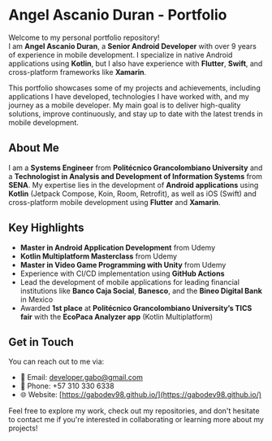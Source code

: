# Angel Ascanio Duran - Portfolio

Welcome to my personal portfolio repository!  
I am **Angel Ascanio Duran**, a **Senior Android Developer** with over 9 years of experience in mobile development. I specialize in native Android applications using **Kotlin**, but I also have experience with **Flutter**, **Swift**, and cross-platform frameworks like **Xamarin**.

This portfolio showcases some of my projects and achievements, including applications I have developed, technologies I have worked with, and my journey as a mobile developer. My main goal is to deliver high-quality solutions, improve continuously, and stay up to date with the latest trends in mobile development.

## About Me

I am a **Systems Engineer** from **Politécnico Grancolombiano University** and a **Technologist in Analysis and Development of Information Systems** from **SENA**. My expertise lies in the development of **Android applications** using **Kotlin** (Jetpack Compose, Koin, Room, Retrofit), as well as iOS (Swift) and cross-platform mobile development using **Flutter** and **Xamarin**.

## Key Highlights

- **Master in Android Application Development** from Udemy
- **Kotlin Multiplatform Masterclass** from Udemy
- **Master in Video Game Programming with Unity** from Udemy
- Experience with CI/CD implementation using **GitHub Actions**
- Lead the development of mobile applications for leading financial institutions like **Banco Caja Social**, **Banesco**, and the **Bineo Digital Bank** in Mexico
- Awarded **1st place** at **Politécnico Grancolombiano University’s TICS fair** with the **EcoPaca Analyzer app** (Kotlin Multiplatform)

## Get in Touch

You can reach out to me via:

- 📧 Email: [developer.gabo@gmail.com](mailto:developer.gabo@gmail.com)  
- 📱 Phone: +57 310 330 6338  
- 🌐 Website: [https://gabodev98.github.io/](https://gabodev98.github.io/)

Feel free to explore my work, check out my repositories, and don't hesitate to contact me if you're interested in collaborating or learning more about my projects!
